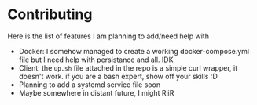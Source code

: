 # Contributing

Here is the list of features I am planning to add/need help with

-   Docker: I somehow managed to create a working docker-compose.yml file but I need help with persistance and all. IDK
-   Client: the `up.sh` file attached in the repo is a simple curl wrapper, it doesn't work. if you are a bash expert, show off your skills :D
-   Planning to add a systemd service file soon
-   Maybe somewhere in distant future, I might RiiR
